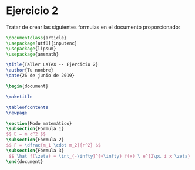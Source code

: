 # Ejercicio 2

Tratar de crear las siguientes formulas en el documento proporcionado:

```latex
\documentclass{article}
\usepackage[utf8]{inputenc}
\usepackage{lipsum}
\usepackage{amsmath}

\title{Taller LaTeX -- Ejercicio 2}
\author{Tu nombre}
\date{26 de junio de 2019}

\begin{document}

\maketitle

\tableofcontents
\newpage

\section{Modo matemático}
\subsection{Fórmula 1}
$$ E = m c^2 $$
\subsection{Fórmula 2}
$$ F = \dfrac{m_1 \cdot m_2}{r^2} $$
\subsection{Fórmula 3}
 $$ \hat f(\zeta) = \int_{-\infty}^{+\infty} f(x) \ e^{2\pi i x \zeta} \mathrm{dx} $$
\end{document}
```
